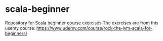 # scala-beginner
Repository for Scala beginner course exercises
The exercises are from this usemy course: https://www.udemy.com/course/rock-the-jvm-scala-for-beginners/
